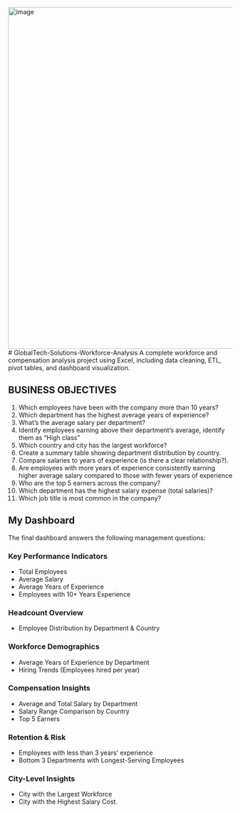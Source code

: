 <img width="1366" height="768" alt="image" src="https://github.com/user-attachments/assets/c5edc742-ca14-4cb5-aca3-69110432a714" /># GlobalTech-Solutions-Workforce-Analysis
A complete workforce and compensation analysis project using Excel, including data cleaning, ETL, pivot tables, and dashboard visualization.
## BUSINESS OBJECTIVES
1. Which employees have been with the company more than 10 years?
2. Which department has the highest average years of experience?
3. What’s the average salary per department?
4. Identify employees earning above their department’s average, identify them as “High class”
5. Which country and city has the largest workforce?
6. Create a summary table showing department distribution by country.
7. Compare salaries to years of experience (is there a clear relationship?).
8. Are employees with more years of experience consistently earning higher average salary compared to those with fewer years of experience
9. Who are the top 5 earners across the company?
10. Which department has the highest salary expense (total salaries)?
11. Which job title is most common in the company?

## My Dashboard 

The final dashboard answers the following management questions:

### Key Performance Indicators
- Total Employees  
- Average Salary  
- Average Years of Experience  
- Employees with 10+ Years Experience  

### Headcount Overview
- Employee Distribution by Department & Country  

### Workforce Demographics
- Average Years of Experience by Department  
- Hiring Trends (Employees hired per year)  

### Compensation Insights
- Average and Total Salary by Department  
- Salary Range Comparison by Country  
- Top 5 Earners  

### Retention & Risk
- Employees with less than 3 years’ experience  
- Bottom 3 Departments with Longest-Serving Employees  

### City-Level Insights
- City with the Largest Workforce  
- City with the Highest Salary Cost.
